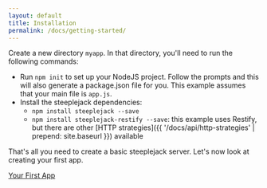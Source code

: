 ```yaml
---
layout: default
title: Installation
permalink: /docs/getting-started/
---
```


Create a new directory `myapp`. In that directory, you'll need to run the following commands:

- Run `npm init` to set up your NodeJS project. Follow the prompts and this will also generate a package.json file for
  you.  This example assumes that your main file is `app.js`.
- Install the steeplejack dependencies:
    - `npm install steeplejack --save`
    - `npm install steeplejack-restify --save`: this example uses Restify, but there are other
       [HTTP strategies]({{ '/docs/api/http-strategies' | prepend: site.baseurl }}) available

That's all you need to create a basic steeplejack server.  Let's now look at creating your first app.

<a href="{{ '/docs/getting-started/your-first-app' | prepend: site.baseurl }}" class="next_button">Your First App</a>
